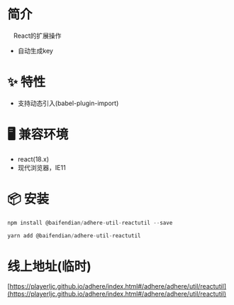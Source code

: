 # 简介
&ensp;&ensp;React的扩展操作

- 自动生成key

# ✨ 特性
- 支持动态引入(babel-plugin-import)

# 🖥 兼容环境
- react(18.x)
- 现代浏览器，IE11

# 📦 安装
```javascript
npm install @baifendian/adhere-util-reactutil --save
``` 

```javascript
yarn add @baifendian/adhere-util-reactutil
```

# 线上地址(临时)
[https://playerljc.github.io/adhere/index.html#/adhere/adhere/util/reactutil](https://playerljc.github.io/adhere/index.html#/adhere/adhere/util/reactutil)
